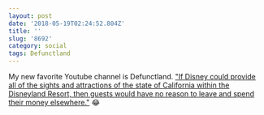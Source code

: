 ```yaml
---
layout: post
date: '2018-05-19T02:24:52.804Z'
title: ''
slug: '8692'
category: social
tags: Defunctland
---
```

My new favorite Youtube channel is Defunctland. [&quot;If Disney could provide all of the sights and attractions of the state of California within the Disneyland Resort, then guests would have no reason to leave and spend their money elsewhere.&quot;](https://youtu.be/Q2L-bZiqckM?t=5m42s) 😂
